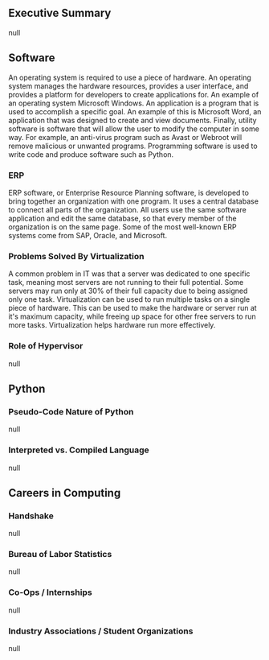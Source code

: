 ## Executive Summary
null
## Software
An operating system is required to use a piece of hardware. An operating system manages the hardware resources, provides a user interface, and provides a platform for developers to create applications for. An example of an operating system Microsoft Windows. An application is a program that is used to accomplish a specific goal. An example of this is Microsoft Word, an application that was designed to create and view documents. Finally, utility software is software that will allow the user to modify the computer in some way. For example, an anti-virus program such as Avast or Webroot will remove malicious or unwanted programs. Programming software is used to write code and produce software such as Python. 
### ERP 
ERP software, or Enterprise Resource Planning software, is developed to bring together an organization with one program. It uses a central database to connect all parts of the organization. All users use the same software application and edit the same database, so that every member of the organization is on the same page. Some of the most well-known ERP systems come from SAP, Oracle, and Microsoft.
### Problems Solved By Virtualization
A common problem in IT was that a server was dedicated to one specific task, meaning most servers are not running to their full potential. Some servers may run only at 30% of their full capacity due to being assigned only one task. Virtualization can be used to run multiple tasks on a single piece of hardware. This can be used to make the hardware or server run at it's maximum capacity, while freeing up space for other free servers to run more tasks. Virtualization helps hardware run more effectively.
### Role of Hypervisor
null
## Python
### Pseudo-Code Nature of Python
null
### Interpreted vs. Compiled Language
null
## Careers in Computing
### Handshake
null
### Bureau of Labor Statistics
null
### Co-Ops / Internships
null
### Industry Associations / Student Organizations
null
